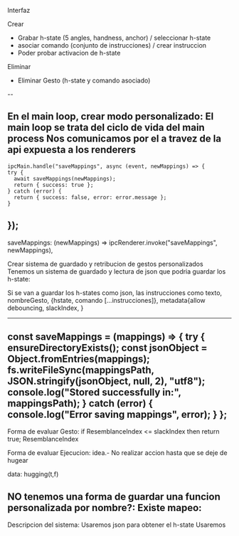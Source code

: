 Interfaz

Crear 
- Grabar h-state (5 angles, handness, anchor) / seleccionar h-state
- asociar comando (conjunto de instrucciones) / crear instruccion
- Poder probar activacion de h-state

Eliminar
- Eliminar Gesto (h-state y comando asociado)

--

En el main loop, crear modo personalizado:
El main loop se trata del ciclo de vida del main process
  Nos comunicamos por el a travez de la api expuesta a los renderers
  ----
    ipcMain.handle("saveMappings", async (event, newMappings) => {
    try {
      await saveMappings(newMappings);
      return { success: true };
    } catch (error) {
      return { success: false, error: error.message };
    }
  });
  ----
  saveMappings: (newMappings) => ipcRenderer.invoke("saveMappings", newMappings),


Crear sistema de guardado y retribucion de gestos personalizados
  Tenemos un sistema de guardado y lectura de json que podria guardar los h-state:

  Si se van a guardar los h-states como json,
  las instrucciones como texto,
  nombreGesto, {hstate, comando [...instrucciones]}, metadata{allow debouncing, slackIndex, }  

  ---
  const saveMappings = (mappings) => {
    try {
      ensureDirectoryExists();
      const jsonObject = Object.fromEntries(mappings);
      fs.writeFileSync(mappingsPath, JSON.stringify(jsonObject, null, 2), "utf8");
      console.log("Stored successfully in:", mappingsPath);
    } catch (error) {
      console.log("Error saving  mappings", error);
    }
  };
---
  Forma de evaluar Gesto:
  if ResemblanceIndex <= slackIndex then return true;
  ResemblanceIndex


  Forma de evaluar Ejecucion:
  idea.- No realizar accion hasta que se deje de hugear
  
  data: hugging(t,f) 

  NO tenemos una forma de guardar una funcion personalizada por nombre?:
  Existe mapeo:
  ---



  Descripcion del sistema:
  Usaremos json para obtener el h-state
  Usaremos 
